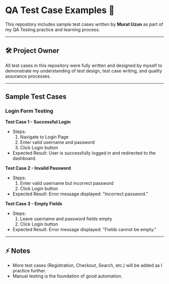 # QA Test Case Examples 📄

This repository includes sample test cases written by **Murat Uzun** as part of my QA Testing practice and learning process.

---

## 🛠 Project Owner

All test cases in this repository were fully written and designed by myself to demonstrate my understanding of test design, test case writing, and quality assurance processes.

---

## Sample Test Cases

### Login Form Testing

**Test Case 1 - Successful Login**
- Steps:
  1. Navigate to Login Page
  2. Enter valid username and password
  3. Click Login button
- Expected Result: User is successfully logged in and redirected to the dashboard.

**Test Case 2 - Invalid Password**
- Steps:
  1. Enter valid username but incorrect password
  2. Click Login button
- Expected Result: Error message displayed: "Incorrect password."

**Test Case 3 - Empty Fields**
- Steps:
  1. Leave username and password fields empty
  2. Click Login button
- Expected Result: Error message displayed: "Fields cannot be empty."

---

## ⚡ Notes

- More test cases (Registration, Checkout, Search, etc.) will be added as I practice further.
- Manual testing is the foundation of good automation.
